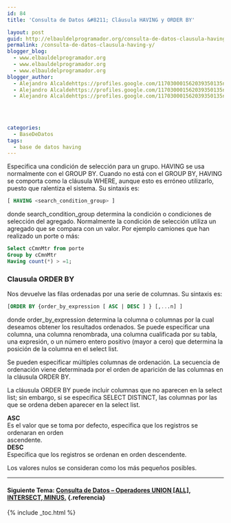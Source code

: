```yaml
---
id: 84
title: 'Consulta de Datos &#8211; Cláusula HAVING y ORDER BY'

layout: post
guid: http://elbauldelprogramador.org/consulta-de-datos-clausula-having-y-order-by/
permalink: /consulta-de-datos-clausula-having-y/
blogger_blog:
  - www.elbauldelprogramador.org
  - www.elbauldelprogramador.org
  - www.elbauldelprogramador.org
blogger_author:
  - Alejandro Alcaldehttps://profiles.google.com/117030001562039350135noreply@blogger.com
  - Alejandro Alcaldehttps://profiles.google.com/117030001562039350135noreply@blogger.com
  - Alejandro Alcaldehttps://profiles.google.com/117030001562039350135noreply@blogger.com

  
  
  
categories:
  - BaseDeDatos
tags:
  - base de datos having
---
```

<div class="icosql">
</div>

Especifica una condición de selección para un grupo. HAVING se usa normalmente con el GROUP BY. Cuando no está con el GROUP BY, HAVING se comporta como la cláusula WHERE, aunque esto es erróneo utilizarlo, puesto que ralentiza el sistema. Su sintaxis es:

```sql
[ HAVING <search_condition_group> ]
```

  
<!--ad-->

  
donde search\_condition\_group determina la condición o condiciones de selección del agregado. Normalmente la condición de selección utiliza un agregado que se compara con un valor. Por ejemplo camiones que han realizado un porte o más:

```sql
Select cCmnMtr from porte
Group by cCmnMtr
Having count(*) > =1;

```



### Clausula ORDER BY

Nos devuelve las filas ordenadas por una serie de columnas. Su sintaxis es:

```sql
[ORDER BY {order_by_expression [ ASC | DESC ] } [,...n] ]

```

donde order\_by\_expression determina la columna o columnas por la cual deseamos obtener los resultados ordenados. Se puede especificar una columna, una columna renombrada, una columna cualificada por su tabla, una expresión, o un número entero positivo (mayor a cero) que determina la posición de la columna en el select list.

Se pueden especificar múltiples columnas de ordenación. La secuencia de ordenación viene determinada por el orden de aparición de las columnas en la cláusula ORDER BY.

La cláusula ORDER BY puede incluir columnas que no aparecen en la select list; sin embargo, si se especifica SELECT DISTINCT, las columnas por las que se ordena deben aparecer en la select list.

**ASC**  
Es el valor que se toma por defecto, especifica que los registros se ordenaran en orden  
ascendente.  
**DESC**  
Especifica que los registros se ordenan en orden descendente.

Los valores nulos se consideran como los más pequeños posibles.

* * *

#### Siguiente Tema: [Consulta de Datos &#8211; Operadores UNION [ALL], INTERSECT, MINUS.][1] {.referencia}



 [1]: https://elbauldelprogramador.com/consulta-de-datos-operadores-union-all/

{% include _toc.html %}
